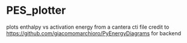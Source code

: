 # PES_plotter
plots enthalpy vs activation energy from a cantera cti file
credit to https://github.com/giacomomarchioro/PyEnergyDiagrams for backend
